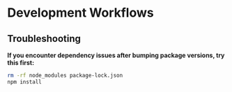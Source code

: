 # Development Workflows

## Troubleshooting

**If you encounter dependency issues after bumping package versions, try this first:**

```bash
rm -rf node_modules package-lock.json
npm install
```
